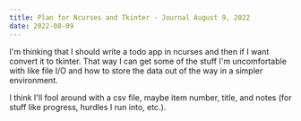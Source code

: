 ```yaml
---
title: Plan for Ncurses and Tkinter - Journal August 9, 2022
date: 2022-08-09
---
```


I'm thinking that I should write a todo app in ncurses and then if I want convert it to tkinter. That way I can get some of the stuff I'm uncomfortable with like file I/O and how to store the data out of the way in a simpler environment.

I think I'll fool around with a csv file, maybe item number, title, and notes (for stuff like progress, hurdles I run into, etc.).
